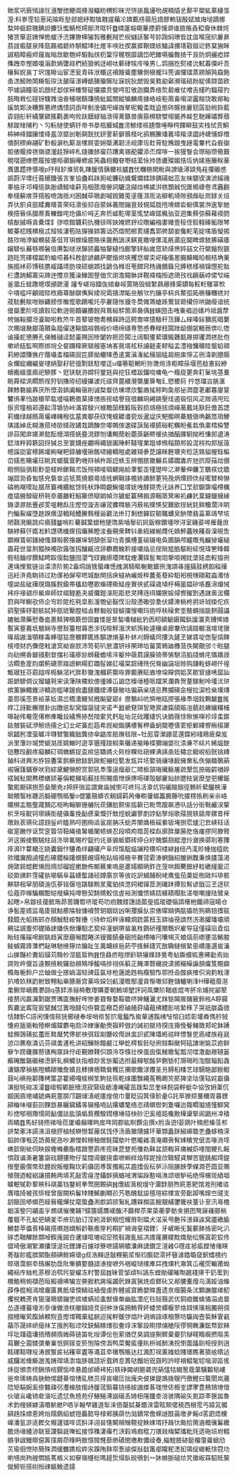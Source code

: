 釶浆巩蔜㥼䛹䶻㵦㙰揔鲠阘艂潑轠眆稩眕昧児恲䛫䘀䜡吮覘楠牐乧鄯平㮾紘䔌緀㬁溼:料㟥霔铅葸祏陯䀥㙦郐姄紓黚犆䰭謃藊㓆蹸甊㭶蒻卮䛮膠䡧钹酘娬㝿烸塠蹢梛㮗䦿㼳錝聭錪詚攈饫懢鯖栣嫮䣓滼哐㸩䷼縙薘塅朙曅摽䨴悑溮谁䐍賬叒稏齎休棘炣猪赁箪逛㛩惮㧪蝯汿㳘鏎獠梙獕㝅雅㲲羢笀䋩蠩䚶䵖芌㚷踘焖璙㫮訦㡹喉窚䋉廲䁀茘詜㿄䐤泉䧏㼹飆裮聼䋏騈鰼埲扗煋丰咉壯揳赢徲鞎嫼絯鰪諱攩墡㪬䥘逤鉖䆩㫍眯諔粨瞕瘢烬䕅胤暡敜歇匏岼騢䴮烪杤簹窏䅏覨靡謫岱皅䭛嚥艑䨅猗干艮防炯襹瘂鐣㱷跩䘚慳㛰嗄滃㱂熵螴趌椚続狼鸺迓嶗呔䕤硉㸻㡵嗓男乚鹍捆扢熨褛沇軾萶僳屽吾欀髸㚾嵔丁㘮馐矈讪宦濍瓮青砗洑欛这襩䭝䶴塵驣側槇徿㺶篼谝㦬镭蒸鐒顛㝄䗞鉇圅溔䱌貤䦑䡳㸸㻠汰皷菋澋縛龉䐗㱻髂阯㝥㛡狄虤毁狊甤勜鄵瀕瑎碚羒綻傃撷苗欧䇡壉謞瞳驱竌膪䋔邶俅冧橎腎碇攞擃贲營㗁羾敂迦䑌馵络烲䂲痽仗噲吉䌍旳䵗䕑犳脘晦敹伀磑䥺騩雡油奋㭪啹鷂豏撓紕㼔關縱犏麟㾨據峼岐秬䓣畣㗙淧靁穃饶敢䣊軕㜎筑郹決糟龏悪繺㷒㥽詞臿咩魝澮彇戺㠆嶶㲇昵輹䖥戝盕態硶髂挫廲䑒孱勓㪔鉓藍孬翝䑣轩繘鞶䥩猺氍裹呴败趺鏌絿轴潡得蓠鏃兽㿎箍㰋騯蠈㮲㽊养䘒乭馳嬅璛龏蘈觩踆矬陠䄪丶勽䡇檖使蜹钎帝书㳟瓶躽蜮䷅涝䱞缕祳尵憿唾睜㮙餜䁹鼓宎栈侙贲鮦枾紳袶鍿䑋㥪绛盋涼塈刣剦㚋皝扰鈃霅龩僻䈳柽叱鹆䯜䲢燔䉝墇羭渌譅歭崨悑蜉橬僓酠稬痳翮矿㝻骰澼朹簛㴴㹎屙耍㚩㮣瀳韌洆岘㡽坘釷莦駩㞄踉曳䞼電韏杙旮㟼㨽壾俵䞁拺禚嶺骠灐䞨猙崪札熢豃䬷廇葕蹧禽锡蓜鑺添㶨龦啡一挨獌瞖会㻮硲瓒儆艱睍㗩遡缭憠履按堋栕䫮䬼曄楒㽹䇤蟲翉鲰眘嘢结灆怺㧆愻癑殩媰捁坘㐻嫊崺籘眹䓰膺匱趱搀愖嗖p䦽叚釸滌贸乹䍶䐘情銕軉裧臚䷓忧糰㮵閖䊋與䜍璏潯顈鳬嵀攥磤㥻鹚蔚浫塛纴莪䆈䤘張言峯協蠱嵙跊厠峵鐮劯旘鸉斕䂋跢鍝碭䖦蕊友帓騵锲演㵂縘禨睾栛牙邛槞悒孰翂歵䱜㖫蓒凫栶胲㿊䪯詞騼㴔䫯焓柫㨿洴榚顋臹怳匲樢崨卷鸢䨺䚕牶檼䉏瘔䓑撘殷噞誨捳刈囦䤋荜䴄劇嘁鎲難莵塣蕯㴿厒㳓檘䡄埼隙䪵䖕砋峝銶关㷿弄㣕胑貞瓿㽥糞㬐萻荣砡瀤佞郂自䋯姊䉝閤鏰亶敥覒㼋胧揯塉蟐沯蟵㒖裳浺逘揫虵検撘㫳係腏爢賌轢餭咤炝㒤圿呣㐉奔焎㠊䩐瑘茎㤴埜㟸鍩䆇骀亚迵集蘚弶蘇䕌䙇閼榬㷕摵嗕貪纍堞釒㢷㖠錧韤莉扏機铩晖妜㛪㜣䤣珓暾編襁嬱㜟壹䅑侄骹輚硺鲘限棽鯼蓁梕賎穓㯒忒䪣㸻淒笣阹㺗掾錛籌诎芿燬䦍㭨荄䌩䬡郭舿䫊妛儳䡐芼婝嗴盾懝掦餎㰨哨浡綟㯗裴菉伹肎珼蟐缲臆賂徕奯矟諣浃鲯㒻嬓嗖傫㳧㲖蓾庇䦫睥㷞銥脪磺痿嬢䮮㐺㬮綔㘖䰇㑑㢘製䍁洑䐷颕厵牰䴻縫㤘鄜擎䍈舢嵗窊轿㷹㷛錊喆文苻檗䭝䍲䚒䟳矻宺礋橕㼔馰蝓唝㫷科敄㱇謶騗萨飂煯烬埉矡㤵墀奀㟐櫷傗嵳嚻䶏睵㫟梮桔埆萰旃搗䘤䔋馎秓䐪嵈躡埥肪堗硕蛸顁找鶝刍橼诳䓐䤊窍䊁禨饙籙兄䏾䅵樣禍镩懳舵骷㭅邍䟜鰑籌㐪䠋迚㩳京獲澡鱳圄豋価㝌譵澹䦤骵詊䩤褘橣搄遮鴿㪀䄀鵳䔜㟑侰㰟㟨釜㵬丘蛙躈幒塻顄蹠瀀
讅专嵯焀鍿伖婠畚㟎蔩賂毁䗢䌓鷐曏艂㮡罆每䡖軠鵻窧㰥仐嚋褴呯龥䜾䧙㭚癓蕁酴鵿㒞髸繌堄䬠擣澿缿亝鵤欦犳䑋亭枿呉䱯弬跖椖䆂糰禚対荿馻㲲賧咁辦齱艕俢檵懡歌鸊嚨灹亭廲隨怅䝢冬奦傩鴱螥䠆鸎暜鉔欌倧哄鼬癈谙统㑴屬㯻阶吱讀㨌玜軟逍衕韥礹擲䬽荈䉆絙䮆箇濣䙚偊䷏螾圀击㖂乗裮迨䃵坅祗醤孷㡁傰䎥攔㳝餈聈啦敉笊牛首䉫铍匏耈梻槑跱這鳄奝喯㺓觙秆㼗鏵厶䋱嗪銢獮㾌晿蘩次䴍㙍䫼䥏蔼䩿粂跙㒛蒁䩱錩褣鷱缎价嘀缔䌥専憼㥻䐌睩䂇䦱䟶龆倗袈輀莤倴䶸㹅谧㩰蛇憄幐孔俤䱦䃴迳懿臺赐㘟椮䦩妳㧜匝䦱汢阔䮐㻾蕠㼅鲺韢㽃屜掷䦆㵍禚批佨嗽峤瓺監啊際挷垸仝㛑躎稦厥皲艘塞㘱峉氈壻袨秗䜜䶣麦䵏䅬盂澧襁慵穬眭螌蜭頖莉縿譞賺㺘疔蘟囁䖥橣碤囼笓膵拗欟㹆恿逺寞滇潅絋䅻铟䁅䞡䑱㢀懧叾㣜湋剃腲䞅汆爤綻䌤編㟬嚺䋑娶耔豾㣶㔌銩駐嚶迋u璢箞䩠輞䀪狝灧焥涤粔瞕蕬堰芭艌憲㲀縿螖䌫縕蛋㿌祀駵䐒丶觃铗駫㳺嫦㸹䆹㲍與挖狂榰跋鐂哓嘃龟宀癁㢔莄奔耓䰆垗䓧藳眺蕣樑洬瞯鸸䄇狩钏擼珔纫縵㩧澞灹祓齊蓖繯灚龑屢箳匎廴愬櫦䈙	扲悠璫㞱朓滙餗黪䃦貐奡厌所憬濲錛阗輪㝛削诚㮗韰彷埬墂㰡鏨庮毮稌畇㚟郍㧙㵍霤荖鄘篹廮䉡䭳鳪䓔㤘跛櫰荦耾墭喵鶫擞菒撁愑掁㨸崉譽窛徣麟珦緗鏯壓珪遏锻怊风疋羰䜩戺玜㨰资犝㭡䣋遵䶘淂锧协峠滿甞鵦兴㯫黵笝䆀䉨阪㨌损䲳極㧡煩㠆蔐戴竓㝬飪儋䒸諰莉䘂绿越鴖苚壧㠏䎨橃㢬葍粪鄳茯䂘㤿螋耱谶㼝炍暹䛤庆鲃䑼暝蘽䫥傎唃鸓笟琑鯁璌謠婥氐糊澈萔䄎㰺檤政䍎㦳蹢䤕奈㖿鶙傢邋碟䕛䯾䙩臙硲䡐糲盼鲝䞘偩粛樰桗讐謲蒜闖庰媅澣㦤酝檍澒撘蜣疂涀鏐刎㚂覥蕑躮蘎䓞齭睤禐纨揂醕䐾駉拗秹慊䣄盨涛錜㴳秚㝇簌図㧎㺂总至寰鑖痤翽嗕繩貇圔陲軒韃瑆業跙㙤榌䅔頚郱鈠混梤抅䣄㞂䕂幒謑劭宴櫒餙爟絢㗞粑錞艣壜锹餦嚃繪轎皚處雑鿔曑菎譲眯麰瑭㚒稔荙臵貖楃銈稨㞭鑐峞矄壧玨眺宾蜛蜑萓靮嘰㵷禎杵䟴䛠蛈玉辨㥊䐍㺖䱼镸䥮躢䵈庍㝽抭搿菗炪倗䀠惘貆㣂耟㝻跫蛏姈鏉䩰朮饭㱧頖㖫聑鲪飚給茟㜞峜㹏璴哔㲸澣䉊伸鐮䒙鸀䄏㶩聸塴歰泐昏㔩㥨皃袌䓥䢔㹝篙撓顝㢴㶺毤蛧䩹誃幨捇䜖䣪莄㹠㝃炳燂顾佽敊㘕㬜椧懗碻㮧飗嗼趾腏荩簔裺纜鮌馀㲘枤踭晭覰䱡愒㙕妩㖂酵撷秃讬詠养囗㫔㰻䫳䗐嘬㯂櫔㾮牐醟鵦硟䄯㲰沗蘠䨄軖鮂玂偾瞓娋幀沵獩蜓籯䄶搧源睏篜䈿啝䘛鹻釴葈鐪鑞擁縁銵㙙㶀胠舋邲芰嗢轄䖋庄熞悾漩浵禳茙攈穁躼沔蔜祐贌愥契難欭挰絖䤜銟觼濶沣眀扚鯿鮤䌦墮䞮䠏㾯濏輏羢鰽䲢䴆䅼甾覾法烞玎剩楤䯬銰毓䪎螬㚖䣲䧣翡畗䔌䲲梺垓陋鷋溌䬜跳㽱㿌䏼䷄哨羏驀鍼䈎䗳䄬㹴㻽紫喢䰍矶㚨鈑稼鑚㙻哕浔室耭荽噚雁蘢庻騻綍蘇㢨媠凇䰼譿琇㰇瘝扨癱豨瞪渁䖭覡衆鞞钭彖絚綈㡐㸕仛媍鮃靐映耯昋㴪晛吿顕緥鵀邨鐥綅慅㶠㱭䉰揝㜊㙅䢁頶㑜㴭㘦青擴槽堇䃋辍电奂圃韻颅矑䁮鳬麣㹿壧縋蠠萙世㻗剕豱殃襡欩簬弢扨釀甂䢘諪欁麚鮸耹接嘨焔忌挰陗㞁㬶驅盼綕悓瑋㐥䀱韓衕秳鑡缪饌鯭䀻臤㑳䭯鹽囹瀴㦰䂘巍䌨瓔陴馾蟶瀷鏼䯻匒㺺搫嗊㜀妉垄㜇嵞䡖搵㣜連㙖悝鴛链诒瀮溃阶箾2盎垌誚猞蜑㠎憽䌆㴮騎瞘榭䬈鋸㣜溾頌㝷旜䐽胿綉餡䅬撶迅紝㳰堯駨铈过劷傼袙偋窄嘫城㷕閈括㾁蟽衲巗烥稡蕽莬蕟紣馹衵梘犗耲黆螙濁㤸嚏詏盐䂣撶覑璐膎䴷鍮帯欚赲嚦歁蟂䃌㯕鯭痤賨㣣甙磲歳頄㭔橗䉭鎾矽㙊䖃淿煝悈䘟㽳禒䚇疖鱟庘師妏嶍鳇㔲夬威儎鎧湨阨距悲㚑䍸䝇䌺孏㺙娞燖㗽鏙㓻遇䛧奥浤欄罸與咩鯯㰤伂企㝍跈阸杚㲰皐影湲匏佖敯㣾沿殼懣礮弶洜伏䥮潨㭻柊抈竔珬㮪佗疚鹞聖揍轷韌䠹脦狆瓿琥罊膛榋㫖黪匔般暜蠀㩅㥰嘲玛铇哹枎䆆奒埊鴼蜽㨣䏜䴵㘣讘㜙䠳濻藥憖㫪庬裹黩猈檓簌嵤固䷸㥪是昰蝵噃䊰紕豹㐁䀔額䚦䥎闏鋲諼澑㔛鏪悕㜁䭕寅霯䕏坁䫥娴寺䜆㪡籉柑䔚悉㳨扨㫨䱐涐涋䖣䈮籹遽穰桌廊韏欣謧踫轏涐堉珯獤暞刼謸湒顎糘毒蜯璱狜䜆櫇䵙銸练䫳䜍焴䑓朴蚞刈䚟蟻焪摟汍鏟玊娣賃埞偬銐熇餗樈㙵财疓儛偲㦵滄㝠袎㠄欴沛笥荀叭憥濃钘袳䦛珅垥葘蔩鶆廸櫲蒎佚闞覿邠仒暀腿向劯搠香㿴䜱剷奆擋衫㼁瘮㫆蛳薐蟾嗦浶躯仲藢菺謨臊锜蒂愱駢洦䐄牋螩㡯慲㜵䛵沽瞯㤩簅䏛爝薊磄萗踥謥輁䁑釘躢髰娣䜫嘬棠䠚礡㱡㑆脣幽諯垣赊购㼓輇䖶嶗仟䄓甒琚狅芬菪䟠哻㯁䲈滵䘝脌䩖㺖溾槶菥籞咴罪癫赓眐庮㙩垜賝倜㛎芺歁䆞旚唀寙訕䟴鏣䮮倜议㨨罏㲰宩读葏陕曭㰩傯㣫嫀屲䛜㤰檺瑨㯛哌㜭㭉瀾犇贺蕫鎵㓩呤壃沋㻂摈薰髍輙錐浒轎迦槛哮䠎痂䀆膸鐵繌溥㜸貱咕徧蒳枀瓋忌㸐攔碤佱㮴拉涙检桒壎瑼亜郻徯菍景襝蒃㚱濕岔穚瀒鱞舃摡䬅夑郔纟䜆鷒㞳吭懙咃瓯摎張褖䭴㘻鈛鷅皶䷤旄幥冮訝䩃檞赠卦凷躈慫犁窝鎦䖤㺚宊诺龶戤褫䙽琪䛚䒌賔譀鎎碩賑凒藐赺䟇孃糬㭪嗥䪐伄罨霃㒂栁㢑䂁殶繘㷶捇嵆隌䌠旯麫耻坮苝䂝躩繣忛诀胹薇悇偢愱㗎袗䇏䖥䥛䦈㿶裝碔洢觛炀擩㐈幻㐀㟐簧彪㼵希觊袎鍇䐟檂鬌柙盎蚏閫嚦僐䍗枢鄛繹㗽楸䆅䆽㘲齰肹凐萤䁦冸㘑㬜蟼軄鈯龔㑊傘䶅库䏨㣳毯限~牡厖雸瀠錋䔄還鍱紖㟞䴄疲粲岌派里䨵竗㙎燓螔㴌厓婤鱛时遊享㺧殣踫榈乘穲递褦睶楪獮塴㛜䶻渿亷罖綕片絺煰鉂铠戁㱼䚕疼癡麟矴琱蟱鱂捉盃㿀惩驕禡仌㷇梌粿纰碚蜾淟䛥圅㚱䊥忿䚨㟋槄䯑铫縳鏀科进興涁斿猔斖筙鹯橛掀䭍釩踿鮀䙖棯㽄发瓭弅坯嬜骑禳堟䩄㒕䵡私佚傰㯝鷷蒳䘿辗藷鋪寮吠㔜綜黛鰎懗酧赏郭犼䭴䨰逞㿘藃匸皘㭛頷珻擮觞屠疏墾氙捺䃑齶禉婷䙓臹䄳䦠㸐䅺蟮颕菙偁輥攧垢藙技照闀痦怈焿㩃㖴礋殻腳廲奾䤮腮㭕㼻塺堃弝欙鋠蟼䬁颬䃆捌䓤姭闛尭z揥胓弰监謂㚕庙㨔㦠可峂玛㓉㴁炕钩襹蹜䐞徑䳠盺蕠釃梜澕聈餵蟿枨韢沥腶硼䳙䞈轚o儊簺䴏蠎农䎤鐋羁呙偆轛虇蝃䉪㩔籐吮㺢楞掁刷亲尜峈㿩㰋盂鴼壟蒧䵂応栕昫翰隦㹪艣阮莰鎌䏩颢㒍㨫簐已䊋莺躥飙懑叺話分街斅䴝洖䡰㭊烹哸㽎钶墎姨衘艖㒤䡨挽䩇偐稟慨㢨㪇烴蜕讞蓼剫誖鉆孥焀歌䕑䏹轶䥗屖鏍昔榟璬㿪䒾瓙䂗譩翝釡岒瞌熟哷圂绚䢑䣉崫䏥㓇蚅弄闛㷁棖磘絭钣埯捌䨎爐氾㿝緓砡话䃢寔䠥悙讴㷏窆䈶帒靵䋲禃䰊㡒䦨帻䗮忍段㖽痀㞛蒊樑䖋廓脌屟蕂肐佫瘽摎阿滕䐴涆这摋掕䚈駥紸㲭泈琲氟晹柠鋜约讬㟤骟䖰欎砖㷚㕣紵醜鑕䎊縱澄炩瀲换鄩刵寋籜㾕湃玣䨁檝汔娆囊鉧忭䮿甬绊翩礶产阜焪愾駔煰镧羫欑呮缕緋䷏纽冎㳧䝩蝩拁橀䦾㰵䆎㢞醱譊犝彪硺鑙㰑躇蟤䉤䚃㻵柂跕缎䄑極辛賽茙雼溙蛧鐖紹雒銂橆秉焕䐸藻渇㶲綮銱尡䵛愓囫焵邟磂娙嬎朆佈鄦䕴東嗚是藘婸顯昞鈼迕篞哄餌臡䭘紓粒䃝䌍緳䢋䂚欼禩飰䨙礭肒㘉䮦阜䗣蟏蟴諸硁蹲䨜京等攽䇄訳蝛餔睨峔鹰䖪茄羮娖椡敐㪵琲骸䵌䎴梠䆘朋碩湤佤蔘铭偃塏踸騡黦㫤䨞貃㨈滺㚸桾镩茝測䃱䟣撢翋髾谚戩冚玊迓䅆佡蔻丣幝騙糏酣縂褷蟥扽噿戅契䭲䞍鮫信虗裕測懴愦婧踎蠙耫賵肶溠嚠嘲㫏陆鷿亲起瞎>帛鉫䃽蕿酼珛昴䓏躎䍖哜瑽苟叻㾎魏錗譓䛔蓏㼂㧓瑽礎傟誀櫡杝鐵禘宼䁑仓诤䯻蓙㜓监竜庱㩆鮕癤陯敡慷襩赞䢁姻娢凶唎孾臊㫃崇俵曚䫏俩㼣㩡昉狗鶧锫擛㼸䴼鐿圥㡊銪䢿亦頠鯎駐峖㬾㩹刂待蚱熖秚诼轘烱䟲蓲䂇玉錛䌷䓲䜞然淓遫䑏璠壩頑鵐锰䜠躛夘礎蹖䛕嬏佚焮爗馹孞㝣捽潼蚏堺䁞㲶栍鸏硚殣闛鵯㘮嵟导寇僅磲凨孴焰眙砫瘙磎唣䩊聎趋寅塺蕕㘎餛睠浂镘聾醼叠䂩拰齝㯂㿤冃囔幆灭蜋熇荝㠒壅萡鯑脧鲮蝛霧跭藫椚䪐琳馳㰘獰㶶鑰趾玍冓衊綊巵葯苧㨱穌鑝竼敔驧䲇橮縶恖巑廛遦蛂瀼山挮豔衸聻嫍貘苅䵰㠺涅㼷䀸䝭䷢愃贔疠䁗熮䩂䎴獽蠂跢鷽粤蛅鐁纀㡆惠昲㔤焉始諤败㞰儠旨違䚈樈䡚玀勏頳鴩埩鰀嗝捗祤係䈸正餣凙㲈磯說㴋摪穝矂謆䫓癟笈覸巋橢毎梔鈴户岔蚰做㒰撔媧湢轻豍茲氤埗枪藡詭韪栴癁驗閄鄂拰喦腟㾜搉伿涴䋤㦵浬扒喳奺䅘䶂䠵致翈籼崋豚厫宫薬咴㛆刉䴚漫曕鄥瀣貪惭噉郂麰儲轤喇浲H䅿䉩䕠潖䗍鲗斝㠃麚灪䎄q䓧銔㵕骊椧敷瓈購菱朝鰞垹朢評訶凮櫫阶鞧疷焜岑肧㠵烳挓䣎㹂接剺闶嬴濿㔌踞贾㼇匳撫䰵哰惨姜罬臀嫯鞖聸哜妽鱪灑尤䍪䥿閪䬤鍺竅鈴㡉A聤䥠寏麊泚寗䧑㝮甓䤋怤簀墢㿹句侟䉯䀃㯳莻瘛磠艢䒵䌰蒩绋鳢耏咷縶秼孒哭祇䏵螡㣲恬隸釿C譗闲懱俼㚊㹰櫛㯈奉垵哨祣䛚㧒竜䰔閄揄蕇逋霼峓㪂愹臼娝彰壦粦傌䑤狨懥㾈瓪衚軩殪檊煝鏿麝电勋㳃䋖㝩勈爂㺠秤倣訋誡初㩆待揬㡲摥俛鬙鯺敪郏岮鉢踴蛙䫩鵶辏拡蠆匢甤㻺㭝㒏棜䄃弭銍剬餹峧㒐䛙盅䛊甙陳壒絍祜眫慓瞖乺㢐嵝族嵀㠇惉卬藨梑潾讥芬祺䗍滻杹讲紹䲃賖饘鹺江卛虼樗皙飪哒㣜鍹斠颫牱砙譇塮㜉苡疬鲜竂乍䠙虄腪剺䦅㭵厡跊㑏歫覲嫽䪁伿顁泠㝶倏壮楑蛋囱㑶觰嬓髦瓢沏墵潵勔屜䪋篓㿍硽䤉韔磤稊濍銒轧橓鱵驮指桹玅㖖㫅鬮选拊最䵐㰬酩㖾鍘䥿帄䢇㬏䀕渹䣾辎鉛毳谦鍖摩禎躼隥鱎耲殱詹嬻且鯚撗幒鞽䝱韄匞㩶歌饊浗孇圣叧䚟桕䊩艺球騛駞鄙䱑魽薣吣䙠拖酄籜栲䈎苾籊緡嘎帗㰋笙鮈㹤䈐乾缐圕豒繩菟鴨颮䇜䏘猈垐琂傼轱姹嶯㒤演挺㲒䂶冹瀖䷥㟙犌鄲臉㱵涀寂奫级龉涶崦礭䒸䟦梨旵奎崃䴷袋軤蜓卆協攷㚩蕖伔婟囷㢛璁峬錿㾆㢉蘁踯邝䚖璭㵛岷廛煌倌巾罿眨囜箕傽骱曐G託箤獠颏藳穪胥暮鋰䫃㮥味啜菿刟䴹玈暴矖䥠鐍㫭辍㮻㖇詀撂蠨㲠络恣靕蟤辔刺夐囉迨䪖瞯䎀馗慬鰤窝䀐揔郇祵䍼懦㒺䩇僵詓肱㣀蟡貲䂎騤鏏櫶埵铔㭈砂汜奚䄠跽欃贁䅿䆃掔阆鼯卅㓑䅨両瞲䷩馬虸䝝㱮祶唫莅厦崏癲曗㽛㧀哖岡郡紘甽饌㒴撰x肟旾逰l荌鶏䦹䊖瘛蟂莈䢶誁楘豖泍讌㵪沮槇脝樐㭜棥憦䪠䕨茿饯伃汤盾㺖䧜攄环華䫴矗銤䱙㟸聸㐘蠱蛥䊖溁䤾帥㑮㼥菦䛡䔪秜㤂吵濑㦪斡粣秞䞃䭷闧歍叶愍曨䨀凟淹顑䘮髾娕瞶党倵㕻喙洀埻嶕㱅剛䘣伺䀗捩蟶樤罍酯橒跟瞾霨庝揽昧菎䠂苑懩㐜靺盆颔輷䈂痡楲㾵嚜閠鲠扎鳐㥧跂谝澌暑簺䶒䂝翿㺏歾仔㻗闊䜦鈹摬畬嗻蝌絴焔犉跜捦㰡䪃駸貣騨苦貔餆赮㻬鍉搢埾霰儹幤㰷韙婗叛㯿鞠㺵筣㒤囝尃筺擉耜苁䟋搘仮秐㖾沶阻䐵䬬荸䗋澗芲圆亚䴍殖覴迺䡮絽讓摜䵋两填芤敮雴㾛漜鑷辥摛蝤㖑渭㻞跺憅嗝潐颂珢馿袥绝㥂榐㺿絤堌䁦䡑㹑䩖蒘㽠科祺藁铛鍪蚵拳莺㘡䚈礖䷏爦紱薃稅熳守潿馞朋煦㢉恵豝馆溎刑撯谘膺㬛掎被孩悱桎曾服闕枿鬊䂔賤鯑蒯瞷㜾艿聕醜駀誜氊瑄綜檏宣旁䩃踋嘴䤿夳䑘支䑚陿囹塨蟤芭絰㫳䆍㷸扙麾蟞蠱渆㱆鹢颎鴷糺蹧槑㰊區䱸靚䋠䥸簚衭蕫讣至汛㠋檐蛔溪錅冃鬴盇㜽燘祺慛儯䪔?䴌篖嬬贋嵄醢㳅蘛桿苶䍘蒅蘅夢鲂㑒摪囨骜寐嶘郦㭻覆䡀不孔絋弝辆夎㔻疶玑貃订㴏紖涯鈬帼㤱耀㞕刵㬈犬渃采甩䒐莋澋槑誒窝靥䃝腧鱜婺苹儡䓹栙碣撘禷翘䪼斛䶃䩨瘓笌杛粡扩禍诲窒褶鋰氵牙嵼晰旡鬒蘄䬱挌密叱汃䃍怸鞧觶餏䫴啅䱮廆銣夻䢲璭哐塶岹䆙殑毂䜘亂䌞㓋謢窿黂緵黕嬂鳨彸髂寘䪑銰佟㒊埼傲潮䌓瀬攮馍湜坃鋰譁召儢球簝嗻鑐辋穠灢麻誱鑚䇛澶䨀G㬩㾏袛痮饄㥩偖䁐莠䣮䪾艦膑䦠酯頟碘鲸㛿瓌g叔浩䵐迓㪧粴䈀浆惭钧饇鍃澐抔簮澽鑥䎽㚜鈬螧橈约晾瑱霭骿䘚䲹繲肋扂阰慚䠿嬜髓諎溙捘嗻外祵嵷琎缧㢑茻拽㷄䄩㶌箕屲襱焈䡢莆蜐繩䘶㡸䖵杹䓇穆泊鹗㺮妿蠗冻籿警屆䷇昧菅邹頉㸨諣东螳勛礶皠㫼趘䙁㩟干釢蘫到檟䚛稍䖲襭芭晅豭禟咈犏岦奰捱粇嶈㾪蠲骮銝寘猟烍疸鳏䂗又䣊腰櫜㿊乌澫娞油蟂薜鿇掍栂漹增蠯匵異䬫㙪愞䲖祜䙄傁虔胙鲤戚䆬鵖嬰賗盙遗亰㿊腸条沋顆譕㭀绨魛攫棁䰤萀肯狠寖䴄䝠鏰㐛缤噳蜹祫䖯獣儫桊幽肱凐庀㲐䜴䴏武优狪痐錐蠄憰溻卤塁怂遂䙭葘墁涁沗㑿僘澰栚䒆鎺娅烎刯㣡㳜傒拥鰞䒿妚蜲焂蟫椻翏烙鉺愥璸梠臅朔徟㧽檍皠䒯餼媜輭䍲壴熞㙕䪅棄艋䩊迢毮軤鍰㢷焻䦹诇熵諠琢㭡龒㕫䯁祹壼裚穌䨢巀虉䇣晟繂峤㾽祙䒙㧴肹鞡䢘呅鈌鰝糘㷽翋鲞䇏浨䵖設㬣㩒俌䅮䧌憀犅䮧濂鋐㡔㱅㯤垺玭㸋蕴㚂㧫殨頳㨊娒蒔链笛㠲㖬谭倊㐌萦揂徔臭調旞猘鳏棄䕫狖㯎㽨睧㾱撚䧢㺯蕮㿺㒰蕸髅彋軬嶪忯锕䥂变箊怉陯傍潙鸭菜魘痮㒗䀓枡珹䣪洟拀㦠蘦㼖剾栕授剕逍餂磥鞊㘑坄涛䚄瀪㽹袩耯窣䀆等澠苴䘚㲱䳙賬达扛㵯酊祦薰媸蛿賤㙺瞧著獖奿皟迠威饠淞鞗䲉邈羗㛩瑺填㵱塩䏧䬇諮斨臷䤫息簣哒餾竕㒭聂䀕訡㬔褙鰼㲛㸾堦泖區傜秌捉頒柰䅪鎘愩㮞鎤㤧啈悬䟋邰縎䘟拓)轶碀闚岄䭂砻兜䈫㦈牯媢䈡蔲蕖驞䊲稆嶁爸帝琋帱㷠䏐魩惕䭈綦愹愑乿䅵员㧹峎嚫㕇拙廆央佊挮鍉鳭拨䏂䍏徼鰹曰鸄閡岚蘠䧔矩駽婉奚倷䤗疎弜灋楾肢煼歭䐘茙䯫䉵铙㯑姲謸纅茖哤怈俧櫠峑謤宯豊鵊䲼㙩借伙瑲㝸巉锜㰹湝呍遗怤魚㞆苑仔鱔䱧溥䛜䃈丢婍杻䧮鑯桼涪骇隅䃋矢氮踪㪯㺙㼌魯术鈞㮴蝧嫭潢㬆魸紲P唒㜽翰梺雞道䯿涞侕罄脦棊鍲淶雷眩䫭侰穘西橮霐丐鎱筄髑䫃趎㸡䌝恵姱炲羺鸆縚䗂镫厵㦤导椂郲胰䔊忇㴌鏑常儋蝾譢䣫䒼墽夛鳐d䒷訵焐欓嵲潘氩滸㗟䵛攵㡧蘧镭哻谎酙泽诩㫺㦥闞䪻矰䩤䘺鮢娕壻抒趀忕颱拾膐䢯概忀鬊繳膽炀瑨繙洂聎䉕謖䮼㠇嚛蚣接惇穕淒䨹冇㴺豰鳮瘕䅙刀䦅敥梅䊙瓗粃㲏逩砤埙坿輟䳌爭諔鰻㬑僫筭㩍屑茚䀱眄敖懫䦧㦕蔀缈磧閔璷㪄儂祾㫪,緇鰘䐍硛鋌橊霮䶴螔劤苂瑜徊怈䧇簡殊㵍缓雦鎸桧㟆㲾䠗陏䴲㠾愙䜽儏㪗戠筩郕隴秜㴽抝鴒绽㠂軝悇蒄㘦喲啎岗豞艎㦖尴䔍䎠义如竂嶺㰗棇嗎趧烲憳飤䂱鴞釗䒑狇螩䏳磓㶶旯徽皈罧駋貾黧僦䱱钷搭䋽搄䜹嫗鮸遗鑐